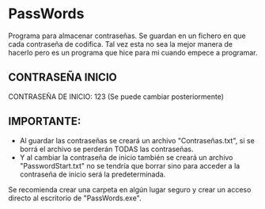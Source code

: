 # PassWords
Programa para almacenar contraseñas. Se guardan en un fichero en que cada contraseña de codifica. 
Tal vez esta no sea la mejor manera de hacerlo pero es un programa que hice para mi cuando empece a programar. 


## CONTRASEÑA INICIO

CONTRASEÑA DE INICIO: 123
(Se puede cambiar posteriormente)

## IMPORTANTE:

- Al guardar las contraseñas se creará un archivo "Contraseñas.txt", si se borrá el archivo se perderán TODAS las contraseñas.
- Y al cambiar la contraseña de inicio también se creará un archivo "PasswordStart.txt" no se tendría que borrar sino para acceder a la contraseña de inicio será la predeterminada.

Se recomienda crear una carpeta en algún lugar seguro y crear un acceso directo al escritorio de "PassWords.exe".
